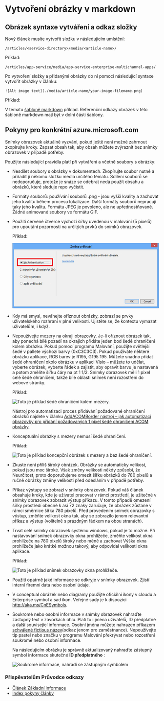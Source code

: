 <properties
    pageTitle="Vytvoření obrázky v markdown"
    description="Vysvětluje, jak vytvářet markdown podle pokynů pro Azure úložištích."
    services=""
    solutions=""
    documentationCenter=""
    authors="kenhoff"
    manager="ilanas"
    editor="tysonn"/>

<tags
    ms.service="contributor-guide"
    ms.devlang=""
    ms.topic="article"
    ms.tgt_pltfrm=""
    ms.workload=""
    ms.date="06/25/2015"
    ms.author="kenhoff" />

# <a name="create-images-in-markdown"></a>Vytvoření obrázky v markdown

## <a name="image-folder-creation-and-link-syntax"></a>Obrázek syntaxe vytváření a odkaz složky

Nový článek musíte vytvořit složku v následujícím umístění:

    /articles/<service-directory>/media/<article-name>/

Příklad:

    /articles/app-service/media/app-service-enterprise-multichannel-apps/

Po vytvoření složky a přidanými obrázky do ní pomocí následující syntaxe vytvořit obrázky v článku:

```
![Alt image text](./media/article-name/your-image-filename.png)
```
Příklad:

V tématu [šabloně markdown](../markdown%20templates/markdown-template-for-new-articles.md) příklad.  Referenční odkazy obrázek v této šabloně markdown mají být v dolní části šablony.

## <a name="guidelines-specific-to-azuremicrosoftcom"></a>Pokyny pro konkrétní azure.microsoft.com

Snímky obrazovek aktuálně vyzváni, pokud ještě není možné zahrnout zkopírujte kroky. Zapsat obsah tak, aby obsah můžete zvýraznit bez snímky obrazovek v případě potřeby.

Použijte následující pravidla platí při vytváření a včetně soubory s obrázky:
- Nesdílet soubory s obrázky v dokumentech. Zkopírujte soubor nutné a přiřadit ji někomu složku media určitého tématu. Sdílení souborů se nedoporučuje, protože je snáze se odebrat nedá použít obsahu a obrázků, které sleduje repo vyčistit.

- Formáty souborů: používání souborů .png - jsou vyšší kvality a zachovat jeho kvalitu během procesu lokalizace. Další formáty souborů nepracují taky jeho kvalitu. Formátu JPEG je povoleno, ale ne upřednostňované.  Žádné animované soubory ve formátu GIF.

- Použití červené čtverce výchozí šířky uvedenou v malování (5 pixelů) pro upoutání pozornosti na určitých prvků do snímků obrazovek.  

    Příklad:

    ![Toto je příklad červeným čtverečkem použité jako popisek.](./media/create-images-markdown/gs13noauth.png)

- Kdy má smysl, neváhejte oříznout obrázky, zobrazí se prvky uživatelského rozhraní v plné velikosti. Ujistěte se, že kontextu vymazat uživatelům, i když.

- Nepoužívejte mezery na okraji obrazovky. Je-li oříznout obrázek tak, aby ponechá bílé pozadí na okrajích přidáte jeden bod šedé ohraničení kolem obrázku.  Pokud pomocí programu Malování, použijte světlejší šedé v pallete výchozí barvy (0xC3C3C3). Pokud používáte některé obrázku aplikace, RGB barev je R195, G195 195. Můžete snadno přidat šedé ohraničení okolo obrázku v aplikaci Visio – můžete to udělat, vyberte obrázek, vyberte řádek a zajistit, aby opravit barvu je nastavená a potom změňte šířku čáry na pt 1 1/2.  Snímky obrazovek měli 1 pixel celé šedé ohraničení, takže bílé oblasti snímek není rozostření do webové stránky.

    Příklad:

    ![Toto je příklad šedé ohraničení kolem mezery.](./media/create-images-markdown/agent.png)
    
    Nástroj pro automatizaci proces přidávání požadované ohraničení obrázků najdete v článku [AddACOMBorder nástroj – jak automatizaci obrazovky pro přidání požadovaných 1 pixel šedé ohraničení ACOM obrázky](https://github.com/Azure/Azure-CSI-Content-Tools/tree/master/Tools/AddACOMImageBorder).

- Konceptuální obrázky s mezery nemusí šedé ohraničení.  

    Příklad:

    ![Toto je příklad koncepční obrázek s mezery a bez šedé ohraničení.](./media/create-images-markdown/ic727360.png)

- Zkuste není příliš široký obrázek.  Obrázky se automaticky velikost, pokud jsou moc široké. Však změny velikosti někdy způsobí, že Neurčitost, proto doporučujeme omezit šířku obrázků do 780 pixelů a ručně obrázky změny velikosti před odesláním v případě potřeby.

- Příkaz výstupy se zobrazí v snímky obrazovek.  Pokud váš článek obsahuje kroky, kde je uživatel pracovat v rámci prostředí, je užitečné v snímky obrazovek zobrazit výstup příkazu. V tomto případě omezení šířky prostředí obecně k asi 72 znaky zaručuje, že obrázek zůstane v rámci směrnice šířka 780 pixelů. Před provedením snímek obrazovky s výstup, změňte velikost okna tak, aby se zobrazilo jenom relevantní příkaz a výstup (volitelně s prázdným řádkem na obou stranách).

- Trvat celé snímky obrazovek systému windows, pokud je to možné. Při nastavování snímek obrazovky okna prohlížeče, změňte velikost okna prohlížeče na 780 pixelů široký nebo méně a zachovat Výška okna prohlížeče jako krátké možnou takový, aby odpovídal velikosti okna aplikace.

    Příklad:

    ![Toto je příklad snímek obrazovky okna prohlížeče.](./media/create-images-markdown/helloworldlocal.png)

- Použití opatrně jaké informace se odkryje v snímky obrazovek.  Zjistí interní firemní data nebo osobní údaje.

- V conceptual obrázek nebo diagramy použijte oficiální ikony v cloudu a Enterprise symbol a sad ikon. Veřejné sady je k dispozici http://aka.ms/CnESymbols.

- Soukromé nebo osobní informace v snímky obrazovek nahraďte zástupný text v závorkách úhlu. Platí to i jména uživatelů, ID předplatné a další související informace. Osobní jména můžete nahrazen příkazem [schválené fictious název](https://aka.ms/ficticiousnames)(odkaz jenom pro zaměstnance). Nepoužívejte tip pastel nebo značku v programu Malování překrývat nebo rozostření soukromé nebo osobní informace.

  Na následujícím obrázku je správně aktualizovaný nahraďte zástupný symbol informace skutečné **ID předplatného** :

  ![Soukromé informace, nahradí se zástupným symbolem](./media/create-images-markdown/placeholder-in-screenshot-correct.png)

### <a name="contributors-guide-links"></a>Přispěvatelům Průvodce odkazy

- [Článek Základní informace](./../README.md)
- [Index pokyny články](./contributor-guide-index.md)
